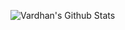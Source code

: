 <!--<p><img src="https://www.vardhanagrawal.com/wp-content/uploads/2020/11/vardhan-github-readme-cover.png" alt="Vardhan Agrawal's GitHub README Cover">
  <p align="center">
  
<!--<a href="https://twitter.com/vhanagwal/"><img src="https://img.shields.io/badge/-vhanagwal-610cff?style=for-the-badge&amp;logo=Twitter&amp;logoColor=white&amp;link=https://twitter.com/vhanagwal/" alt="Twitter"></a>
<a href="https://linkedin.com/in/vardhanagrawal/"><img src="https://img.shields.io/badge/-vardhanagrawal-510aed?style=for-the-badge&amp;logo=Linkedin&amp;logoColor=white&amp;link=https://linkedin.com/in/vardhanagrawal/" alt="Linkedin"></a>
<a href="https://instagram.com/vhanagwal/"><img src="https://img.shields.io/badge/-vhanagwal-df48ff?style=for-the-badge&amp;logo=Instagram&amp;logoColor=white&amp;link=https://instagram.com/vhanagwal/" alt="Instagram"></a>
<a href="https://vardhanagrawal.com/"><img src="https://img.shields.io/badge/-vardhan website-ff66ce?style=for-the-badge&amp;logoColor=white&amp;link=https://vardhanagrawal.com/" alt="Website"></a>--> 

<!--<a href="https://twitter.com/vhanagwal/"><img src="https://img.shields.io/badge/-vhanagwal-F3CDA7?style=for-the-badge&amp;logo=Twitter&amp;logoColor=white&text=white&amp;link=https://twitter.com/vhanagwal/" alt="Twitter"></a>
<a href="https://linkedin.com/in/vardhanagrawal/"><img src="https://img.shields.io/badge/-vardhanagrawal-E0A092?style=for-the-badge&amp;logo=Linkedin&amp;logoColor=white&amp;link=https://linkedin.com/in/vardhanagrawal/" alt="Linkedin"></a>
<a href="https://instagram.com/vhanagwal/"><img src="https://img.shields.io/badge/-vhanagwal-CF767E?style=for-the-badge&amp;logo=Instagram&amp;logoColor=white&amp;link=https://instagram.com/vhanagwal/" alt="Instagram"></a>
<a href="https://vardhanagrawal.com/"><img src="https://img.shields.io/badge/-vardhan website-726095?style=for-the-badge&amp;logoColor=white&amp;link=https://vardhanagrawal.com/" alt="Website"></a>-->

![Vardhan's Github Stats](https://github-readme-stats.vercel.app/api?username=vhanagwal&show_icons=false&count_private=true&bg_color=30,e96443,904e95&title_color=fff&text_color=fff&hide=contribs,issues)

<!--
**vhanagwal/vhanagwal** is a ✨ _special_ ✨ repository because its `README.md` (this file) appears on your GitHub profile.

Here are some ideas to get you started:

- 🔭 I’m currently working on ...
- 🌱 I’m currently learning ...
- 👯 I’m looking to collaborate on ...
- 🤔 I’m looking for help with ...
- 💬 Ask me about ...
- 📫 How to reach me: ...
- 😄 Pronouns: ...
- ⚡ Fun fact: ...
-->
